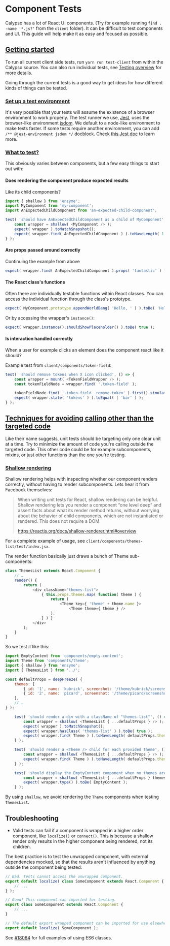 # Component Tests

Calypso has a lot of React UI components. (Try for example running `find . -name '*.js?'` from the `client` folder).  It can be difficult to test components and UI. This guide will help make it as easy and focused as possible.

## [Getting started](#getting-started)

To run all current client side tests, run `yarn run test-client` from within the Calypso source. You can also run individual tests, see [Testing overview](testing-overview.md#how-to-run-a-smaller-subset-of-test-files) for more details.

Going through the current tests is a good way to get ideas for how different kinds of things can be tested.

### [Set up a test environment](#setting-up-environment)

It's very possible that your tests will assume the existence of a browser environment to work properly. The test runner we use, [Jest](https://facebook.github.io/jest), uses the browser-like environment [jsdom](https://github.com/tmpvar/jsdom). We default to a node-like environment to make tests faster. If some tests require another environment, you can add `/** @jest-environment jsdom */` docblock. Check [this Jest doc](https://facebook.github.io/jest/docs/en/configuration.html#testenvironment-string) to learn more.

### [What to test?](#what-to-test)

This obviously varies between components, but a few easy things to start out with:

#### Does rendering the component produce expected results

Like its child components?

```javascript
import { shallow } from 'enzyme';
import MyComponent from 'my-component';
import AnExpectedChildComponent from 'an-expected-child-component';

test( 'should have AnExpectedChildComponent as a child of MyComponent', () => {
	const wrapper = shallow( <MyComponent /> );
	expect( wrapper ).toMatchSnapshot();
	expect( wrapper.find( AnExpectedChildComponent ) ).toHaveLength( 1 );
} );
```

#### Are props passed around correctly

Continuing the example from above

```javascript
expect( wrapper.find( AnExpectedChildComponent ).props( 'fantastic' ) ).toBe( true );
```

#### The React class's functions

Often there are individually testable functions within React classes. You can access the individual function through the class's prototype.

```javascript
expect( MyComponent.prototype.appendWorldBang( 'Hello, ' ) ).toBe( 'Hello, world!' );
```

Or by accessing the wrapper's `instance()`:

```javascript
expect( wrapper.instance().shouldShowPlaceholder() ).toBe( true );
```


#### Is interaction handled correctly

When a user for example clicks an element does the component react like it should?

Example test from `client/components/token-field`:

```javascript
test( 'should remove tokens when X icon clicked', () => {
	const wrapper = mount( <TokenFieldWrapper /> );
	const tokenFieldNode = wrapper.find( '.token-field' );

	tokenFieldNode.find( '.token-field__remove-token' ).first().simulate( 'click' );
	expect( wrapper.state( 'tokens' ) ).toEqual( [ 'bar' ] );
} );
```

## [Techniques for avoiding calling other than the targeted code](#techniques-for-avoiding-calling-other-code)

Like their name suggests, unit tests should be targeting only one clear unit at a time. Try to minimize the amount of code you're calling outside the targeted code. This other code could be for example subcomponents, mixins, or just other functions than the one you're testing.

### [Shallow rendering](#shallow-rendering)

Shallow rendering helps with inspecting whether our component renders correctly, without having to render subcomponents. Lets hear it from Facebook themselves:

> When writing unit tests for React, shallow rendering can be helpful. Shallow rendering lets you
> render a component “one level deep” and assert facts about what its render method returns,
> without worrying about the behavior of child components, which are not instantiated or rendered.
> This does not require a DOM.
>
> https://reactjs.org/docs/shallow-renderer.html#overview

For a complete example of usage, see `client/components/themes-list/test/index.jsx`.

The render function basically just draws a bunch of Theme sub-components:

```javascript
class ThemesList extends React.Component {
	// …
	render() {
		return (
			<div className="themes-list">
				{ this.props.themes.map( function( theme ) {
					return (
						<Theme key={ 'theme' + theme.name }>
							<Theme theme={ theme } />
					);
				} ) }
			</div>
		);
	}
}
```

So we test it like this:

```javascript
import EmptyContent from 'components/empty-content';
import Theme from 'components/theme';
import { shallow } from 'enzyme';
import { ThemesList } from '../';

const defaultProps = deepFreeze( {
	themes: [
		{ id: '1', name: 'kubrick', screenshot: '/theme/kubrick/screenshot.png' },
		{ id: '2', name: 'picard', screenshot: '/theme/picard/screenshot.png' },
	],
	// …
} );

	test( 'should render a div with a className of "themes-list"', () => {
		const wrapper = shallow( <ThemesList { ...defaultProps } /> );
		expect( wrapper ).toMatchSnapshot();
		expect( wrapper.hasClass( 'themes-list' ) ).toBe( true );
		expect( wrapper.find( Theme ) ).toHaveLength( defaultProps.themes.length );
	} );

	test( 'should render a <Theme /> child for each provided theme', () => {
		const wrapper = shallow( <ThemesList { ...defaultProps } /> );
		expect( wrapper.find( Theme ) ).toHaveLength( defaultProps.themes.length );
	} );

	test( 'should display the EmptyContent component when no themes are provided', () => {
		const wrapper = shallow( <ThemesList { ...defaultProps } themes={ [] } /> );
		expect( wrapper.type() ).toBe( EmptyContent );
	} );
```

By using `shallow`, we avoid rendering the `Theme` components when testing `ThemesList`.

## Troubleshooting

* Valid tests can fail if a component is wrapped in a higher order component, like `localize()` or `connect()`. This is because a shallow render only results in the higher component being rendered, not its children.

The best practice is to test the unwrapped component, with external dependencies mocked, so that the results aren't influenced by anything outside the component being tested:

```javascript
// Bad. Tests cannot access the unwrapped component.
export default localize( class SomeComponent extends React.Component {
	// ...
} );
```

```javascript
// Good! This component can imported for testing.
export class SomeComponent extends React.Component {
	// ...
}

// The default export wrapped component can be imported for use elsewhere.
export default localize( SomeComponent );
```

See [#18064](https://github.com/Automattic/wp-calypso/pull/18064) for full examples of using ES6 classes.
